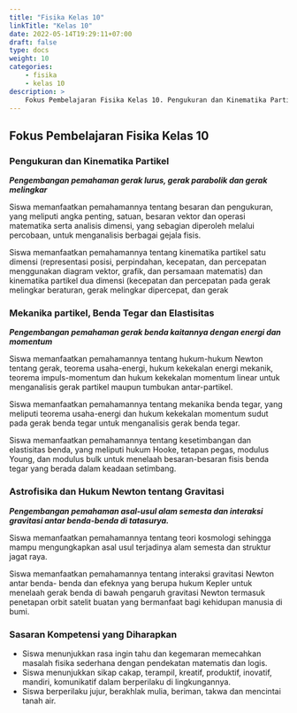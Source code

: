 ```yaml
---
title: "Fisika Kelas 10"
linkTitle: "Kelas 10"
date: 2022-05-14T19:29:11+07:00
draft: false
type: docs
weight: 10
categories:
    - fisika
    - kelas 10
description: >
    Fokus Pembelajaran Fisika Kelas 10. Pengukuran dan Kinematika Partikel. Mekanika partikel, Benda Tegar dan Elastisitas. Astrofisika dan Hukum Newton tentang Gravitasi
---
```


## Fokus Pembelajaran Fisika Kelas 10
### Pengukuran dan Kinematika Partikel
***Pengembangan pemahaman gerak lurus, gerak parabolik dan gerak melingkar***

Siswa memanfaatkan pemahamannya tentang besaran dan pengukuran, yang meliputi angka penting, satuan, besaran vektor dan operasi matematika serta analisis dimensi, yang sebagian diperoleh melalui percobaan, untuk menganalisis berbagai gejala fisis.

Siswa memanfaatkan pemahamannya tentang kinematika partikel satu dimensi (representasi posisi, perpindahan, kecepatan, dan percepatan menggunakan diagram vektor, grafik, dan persamaan matematis) dan kinematika partikel dua dimensi (kecepatan dan percepatan pada gerak melingkar beraturan, gerak melingkar dipercepat, dan gerak

### Mekanika partikel, Benda Tegar dan Elastisitas
***Pengembangan pemahaman gerak benda kaitannya dengan energi dan momentum***

Siswa memanfaatkan pemahamannya tentang hukum-hukum Newton tentang gerak, teorema usaha-energi, hukum kekekalan energi mekanik, teorema impuls-momentum dan hukum kekekalan momentum linear untuk menganalisis gerak partikel maupun tumbukan antar-partikel.

Siswa memanfaatkan pemahamannya tentang mekanika benda tegar, yang meliputi teorema usaha-energi dan hukum kekekalan momentum sudut pada gerak benda tegar untuk menganalisis gerak benda tegar.

Siswa memanfaatkan pemahamannya tentang kesetimbangan dan elastisitas benda, yang meliputi hukum Hooke, tetapan pegas, modulus Young, dan modulus bulk untuk menelaah besaran-besaran fisis benda tegar yang berada dalam keadaan setimbang.

### Astrofisika dan Hukum Newton tentang Gravitasi
***Pengembangan pemahaman asal-usul alam semesta dan interaksi gravitasi antar benda-benda di tatasurya.***

Siswa memanfaatkan pemahamannya tentang teori kosmologi sehingga mampu mengungkapkan asal usul terjadinya alam semesta dan struktur jagat raya.

Siswa memanfaatkan pemahamannya tentang interaksi gravitasi Newton antar benda- benda dan efeknya yang berupa hukum Kepler untuk menelaah gerak benda di bawah pengaruh gravitasi Newton termasuk penetapan orbit satelit buatan yang bermanfaat bagi kehidupan manusia di bumi.

### Sasaran Kompetensi yang Diharapkan
- Siswa menunjukkan rasa ingin tahu dan kegemaran memecahkan masalah fisika sederhana dengan pendekatan matematis dan logis.
- Siswa menunjukkan sikap cakap, terampil, kreatif, produktif, inovatif, mandiri, komunikatif dalam berperilaku di lingkungannya.
- Siswa berperilaku jujur, berakhlak mulia, beriman, takwa dan mencintai tanah air.